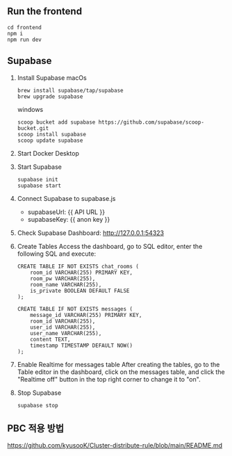 ## Run the frontend
```
cd frontend
npm i
npm run dev
```

## Supabase

1. Install Supabase
	macOs		
    ``` 
    brew install supabase/tap/supabase
    brew upgrade supabase
    ```
	windows
    ```
    scoop bucket add supabase https://github.com/supabase/scoop-bucket.git
    scoop install supabase
    scoop update supabase
    ```

2. Start Docker Desktop 

3. Start Supabase
	```
    supabase init
    supabase start
	```

4. Connect Supabase to supabase.js
    - supabaseUrl: {{ API URL }}
    - supabaseKey: {{ anon key }}

5. Check Supabase Dashboard: http://127.0.0.1:54323

6. Create Tables
    Access the dashboard, go to SQL editor, enter the following SQL and execute:
    ```
    CREATE TABLE IF NOT EXISTS chat_rooms (
        room_id VARCHAR(255) PRIMARY KEY,
        room_pw VARCHAR(255),
        room_name VARCHAR(255),
        is_private BOOLEAN DEFAULT FALSE
    );

    CREATE TABLE IF NOT EXISTS messages (
        message_id VARCHAR(255) PRIMARY KEY,
        room_id VARCHAR(255),
        user_id VARCHAR(255),
        user_name VARCHAR(255),
        content TEXT,
        timestamp TIMESTAMP DEFAULT NOW()
    );
    ```

7. Enable Realtime for messages table
    After creating the tables, go to the Table editor in the dashboard, click on the messages table, and click the "Realtime off" button in the top right corner to change it to "on".

9. Stop Supabase
    ```
    supabase stop
    ```

## PBC 적용 방법
https://github.com/kyusooK/Cluster-distribute-rule/blob/main/README.md
